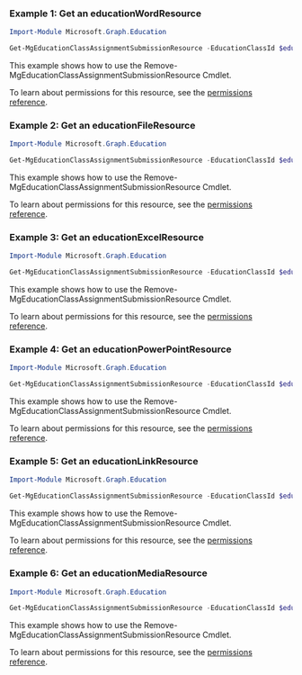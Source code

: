 ### Example 1: Get an educationWordResource

```powershellImport-Module Microsoft.Graph.Education

Get-MgEducationClassAssignmentSubmissionResource -EducationClassId $educationClassId -EducationAssignmentId $educationAssignmentId -EducationSubmissionId $educationSubmissionId -EducationSubmissionResourceId $educationSubmissionResourceId
```
This example shows how to use the Remove-MgEducationClassAssignmentSubmissionResource Cmdlet.
To learn about permissions for this resource, see the [permissions reference](/graph/permissions-reference).

### Example 2: Get an educationFileResource

```powershellImport-Module Microsoft.Graph.Education

Get-MgEducationClassAssignmentSubmissionResource -EducationClassId $educationClassId -EducationAssignmentId $educationAssignmentId -EducationSubmissionId $educationSubmissionId -EducationSubmissionResourceId $educationSubmissionResourceId
```
This example shows how to use the Remove-MgEducationClassAssignmentSubmissionResource Cmdlet.
To learn about permissions for this resource, see the [permissions reference](/graph/permissions-reference).

### Example 3: Get an educationExcelResource

```powershellImport-Module Microsoft.Graph.Education

Get-MgEducationClassAssignmentSubmissionResource -EducationClassId $educationClassId -EducationAssignmentId $educationAssignmentId -EducationSubmissionId $educationSubmissionId -EducationSubmissionResourceId $educationSubmissionResourceId
```
This example shows how to use the Remove-MgEducationClassAssignmentSubmissionResource Cmdlet.
To learn about permissions for this resource, see the [permissions reference](/graph/permissions-reference).

### Example 4: Get an educationPowerPointResource

```powershellImport-Module Microsoft.Graph.Education

Get-MgEducationClassAssignmentSubmissionResource -EducationClassId $educationClassId -EducationAssignmentId $educationAssignmentId -EducationSubmissionId $educationSubmissionId -EducationSubmissionResourceId $educationSubmissionResourceId
```
This example shows how to use the Remove-MgEducationClassAssignmentSubmissionResource Cmdlet.
To learn about permissions for this resource, see the [permissions reference](/graph/permissions-reference).

### Example 5: Get an educationLinkResource

```powershellImport-Module Microsoft.Graph.Education

Get-MgEducationClassAssignmentSubmissionResource -EducationClassId $educationClassId -EducationAssignmentId $educationAssignmentId -EducationSubmissionId $educationSubmissionId -EducationSubmissionResourceId $educationSubmissionResourceId
```
This example shows how to use the Remove-MgEducationClassAssignmentSubmissionResource Cmdlet.
To learn about permissions for this resource, see the [permissions reference](/graph/permissions-reference).

### Example 6: Get an educationMediaResource

```powershellImport-Module Microsoft.Graph.Education

Get-MgEducationClassAssignmentSubmissionResource -EducationClassId $educationClassId -EducationAssignmentId $educationAssignmentId -EducationSubmissionId $educationSubmissionId -EducationSubmissionResourceId $educationSubmissionResourceId
```
This example shows how to use the Remove-MgEducationClassAssignmentSubmissionResource Cmdlet.
To learn about permissions for this resource, see the [permissions reference](/graph/permissions-reference).

